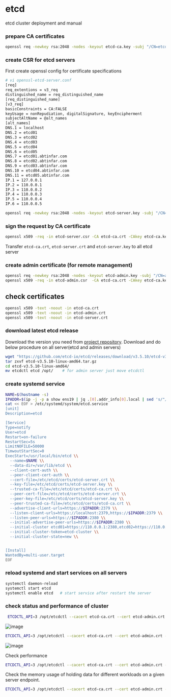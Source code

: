 # etcd
etcd cluster deployment and manual

### prepare CA certificates
``` bash
openssl req -newkey rsa:2048 -nodes -keyout etcd-ca.key -subj "/CN=etcd-ca" -days 3650 -out etcd-ca.crt
```

### create CSR for etcd servers
First create openssl config for certificate specifications
``` bash
# vi openssl-etcd-server.conf
[req]
req_extentions = v3_req
distinguished_name = req_distinguished_name
[req_distinguished_name]
[v3_req]
basicConstraints = CA:FALSE
keyUsage = nonRepudiation, digitalSignature, keyEncipherment
subjectAltName = @alt_names
[alt_names]
DNS.1 = localhost
DNS.2 = etcd01
DNS.3 = etcd02
DNS.4 = etcd03
DNS.5 = etcd04
DNS.6 = etcd05
DNS.7 = etcd01.abtinfar.com
DNS.8 = etcd02.abtinfar.com
DNS.9 = etcd03.abtinfar.com
DNS.10 = etcd04.abtinfar.com
DNS.11 = etcd05.abtinfar.com
IP.1 = 127.0.0.1
IP.2 = 110.0.0.1
IP.3 = 110.0.0.2
IP.4 = 110.0.0.3
IP.5 = 110.0.0.4 
IP.6 = 110.0.0.5 
```

``` bash
openssl req -newkey rsa:2048 -nodes -keyout etcd-server.key -subj "/CN=etcd-server" -config openssl-etcd-server.conf -out etcd-server.csr
```

### sign the request by CA certificate
``` bash
openssl x509 -req -in etcd-server.csr -CA etcd-ca.crt -CAkey etcd-ca.key -CAcreateserial -days 3650 -extensions v3_req -extfile openssl-etcd-server.conf -out etcd-server.crt
```
Transfer `etcd-ca.crt`, `etcd-server.crt` and `etcd-server.key` to all etcd server

### create admin certificate (for remote management)
``` bash
openssl req -newkey rsa:2048 -nodes -keyout etcd-admin.key -subj "/CN=admin" -out etcd-admin.csr   # create csr
openssl x509 -req -in etcd-admin.csr  -CA etcd-ca.crt -CAkey etcd-ca.key -CAcreateserial -days 3650 -out etcd-admin.crt  # sign the csr
```

## check certificates
``` bash
openssl x509 -text -noout -in etcd-ca.crt
openssl x509 -text -noout -in etcd-admin.crt
openssl x509 -text -noout -in etcd-server.crt
```
### download latest etcd release
Download the version you need from [project repository](https://github.com/etcd-io/etcd/releases). Download and do below procedure on all server(etcd and admin servers)
``` bash
wget "https://github.com/etcd-io/etcd/releases/download/v3.5.10/etcd-v3.5.10-linux-amd64.tar.gz"
tar zxvf etcd-v3.5.10-linux-amd64.tar.gz
cd etcd-v3.5.10-linux-amd64/
mv etcdctl etcd /opt/    # for admin server just move etcdctl
```
### create systemd service 
``` bash
NAME=$(hostname -s)
IPADDR=$(ip -j -p a show ens19 | jq .[0].addr_info[0].local | sed 's/"//g')  # check your own interface name. my interface name was *ens19*
cat << EOF > /etc/systemd/system/etcd.service
[unit]
Description=etcd

[Service]
Type=notify
User=etcd
Restart=on-failure
RestartSec=5s
LimitNOFILE=50000
TimwoutStartSec=0
ExecStart=/usr/local/bin/etcd \\
  --name=$NAME \\
  --data-dir=/var/lib/etcd \\
  --client-cert-auth \\
  --peer-client-cert-auth \\
  --cert-file=/etc/etcd/certs/etcd-server.crt \\
  --key-file=/etc/etcd/certs/etcd-server.key \\
  --trusted-ca-file=/etc/etcd/certs/etcd-ca.crt \\
  --peer-cert-file=/etc/etcd/certs/etcd-server.crt \\
  --peer-key-file=/etc/etcd/certs/etcd-server.key \\
  --peer-trusted-ca-file=/etc/etcd/certs/etcd-ca.crt \\
  --advertise-client-urls=https://$IPADDR:2379 \\
  --listen-client-urls=https://localhost:2379,https://$IPADDR:2379 \\
  --listen-peer-urls=https://$IPADDR:2380 \\
  --initial-advertise-peer-urls=https://$IPADDR:2380 \\
  --initial-cluster etcd01=https://110.0.0.1:2380,etcd02=https://110.0.0.2:2380,etcd03=https://110.0.0.3:2380,etcd04=https://110.0.0.4:2380,etcd05=https://110.0.0.5:2380 \\
  --initial-cluster-token=etcd-cluster \\
  --initial-cluster-state=new \\


[Install]
WantedBy=multi-user.target
EOF
```

### reload systemd and start services on all servers 
``` bash
systemctl daemon-reload
systemctl start etcd
systemctl enable etcd   # start service after restart the server
```
### check status and performance of cluster
``` bash
 ETCDCTL_API=3 /opt/etcdctl --cacert etcd-ca.crt --cert etcd-admin.crt --key etcd-admin.key --endpoints https://110.0.0.1:2379,https://110.0.0.2:2379,https://110.0.0.3:2379,https://110.0.0.4:2379,https://110.0.0.5:2379 -w table member list
```
![image](https://github.com/HadiAbtin/etcd/assets/151436034/1588cee9-6091-479c-bb8b-15262c14dd33)

``` bash
ETCDCTL_API=3 /opt/etcdctl --cacert etcd-ca.crt --cert etcd-admin.crt --key etcd-admin.key --endpoints https://110.0.0.1:2379,https://110.0.0.2:2379,https://110.0.0.3:2379,https://110.0.0.4:2379,https://110.0.0.5:2379 -w table endpoint status
```
![image](https://github.com/HadiAbtin/etcd/assets/151436034/e5003b93-9797-45d5-9fa1-3dc83ebd60a4)

Check performance
``` bash
ETCDCTL_API=3 /opt/etcdctl --cacert etcd-ca.crt --cert etcd-admin.crt --key etcd-admin.key --endpoints https://110.0.0.1:2379,https://110.0.0.2:2379,https://110.0.0.3:2379,https://110.0.0.4:2379,https://110.0.0.5:2379 -w table check perf
```

Check the memory usage of holding data for different workloads on a given server endpoint.
``` bash
ETCDCTL_API=3 /opt/etcdctl --cacert etcd-ca.crt --cert etcd-admin.crt --key etcd-admin.key --endpoints https://110.0.0.1:2379,https://110.0.0.2:2379,https://110.0.0.3:2379,https://110.0.0.4:2379,https://110.0.0.5:2379 -w table check datascale --insecure-skip-tls-verify
```
